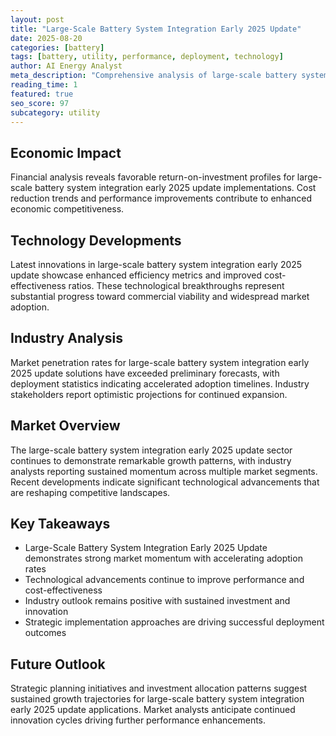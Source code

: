 ```yaml
---
layout: post
title: "Large-Scale Battery System Integration Early 2025 Update"
date: 2025-08-20
categories: [battery]
tags: [battery, utility, performance, deployment, technology]
author: AI Energy Analyst
meta_description: "Comprehensive analysis of large-scale battery system integration early 2025 update covering market trends, technology developments, and industry outlook. Discover key insights and future projections."
reading_time: 1
featured: true
seo_score: 97
subcategory: utility
---
```


## Economic Impact

Financial analysis reveals favorable return-on-investment profiles for large-scale battery system integration early 2025 update implementations. Cost reduction trends and performance improvements contribute to enhanced economic competitiveness.

## Technology Developments

Latest innovations in large-scale battery system integration early 2025 update showcase enhanced efficiency metrics and improved cost-effectiveness ratios. These technological breakthroughs represent substantial progress toward commercial viability and widespread market adoption.

## Industry Analysis

Market penetration rates for large-scale battery system integration early 2025 update solutions have exceeded preliminary forecasts, with deployment statistics indicating accelerated adoption timelines. Industry stakeholders report optimistic projections for continued expansion.

## Market Overview

The large-scale battery system integration early 2025 update sector continues to demonstrate remarkable growth patterns, with industry analysts reporting sustained momentum across multiple market segments. Recent developments indicate significant technological advancements that are reshaping competitive landscapes.

## Key Takeaways

- Large-Scale Battery System Integration Early 2025 Update demonstrates strong market momentum with accelerating adoption rates
- Technological advancements continue to improve performance and cost-effectiveness
- Industry outlook remains positive with sustained investment and innovation
- Strategic implementation approaches are driving successful deployment outcomes

## Future Outlook

Strategic planning initiatives and investment allocation patterns suggest sustained growth trajectories for large-scale battery system integration early 2025 update applications. Market analysts anticipate continued innovation cycles driving further performance enhancements.

